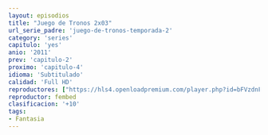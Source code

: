 ```yaml
---
layout: episodios
title: "Juego de Tronos 2x03"
url_serie_padre: 'juego-de-tronos-temporada-2'
category: 'series'
capitulo: 'yes'
anio: '2011'
prev: 'capitulo-2'
proximo: 'capitulo-4'
idioma: 'Subtitulado'
calidad: 'Full HD'
reproductores: ["https://hls4.openloadpremium.com/player.php?id=bFVzdnFtbTRVZFI2TjFYc0dKMkJ6Z0pidFVyb0dtcmxWd3hXUHhTNnBhSGppb3BpT1dicFRFVHhEellEL2JyR2NKLzhneEhZNDByVG5hUThidnZvSUE9PQ&sub=https://sub.cuevana2.io/vtt-sub/sub7/Game.Of.Thrones.S02E03.vtt"]
reproductor: fembed
clasificacion: '+10'
tags:
- Fantasia
---
```












